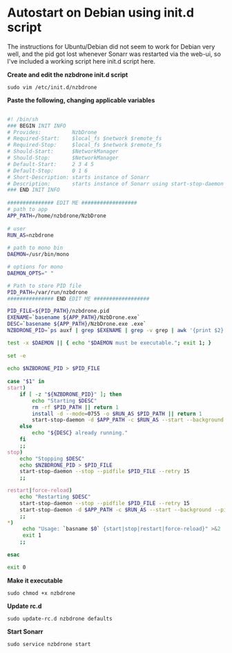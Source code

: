 # Autostart on Debian using init.d script

The instructions for Ubuntu/Debian did not seem to work for Debian very well, and the pid got lost whenever Sonarr was restarted via the web-ui, so I've included a working script here init.d script here.

**Create and edit the nzbdrone init.d script**
       
    sudo vim /etc/init.d/nzbdrone

**Paste the following, changing applicable variables**       
````bash
        
#! /bin/sh
### BEGIN INIT INFO
# Provides:          NzbDrone
# Required-Start:    $local_fs $network $remote_fs
# Required-Stop:     $local_fs $network $remote_fs
# Should-Start:      $NetworkManager
# Should-Stop:       $NetworkManager
# Default-Start:     2 3 4 5
# Default-Stop:      0 1 6
# Short-Description: starts instance of Sonarr
# Description:       starts instance of Sonarr using start-stop-daemon
### END INIT INFO
    
############### EDIT ME ##################
# path to app
APP_PATH=/home/nzbdrone/NzbDrone
   
# user
RUN_AS=nzbdrone
    
# path to mono bin
DAEMON=/usr/bin/mono

# options for mono
DAEMON_OPTS=" "

# Path to store PID file
PID_PATH=/var/run/nzbdrone
############### END EDIT ME ##################

PID_FILE=${PID_PATH}/nzbdrone.pid
EXENAME=`basename ${APP_PATH}/NzbDrone.exe`
DESC=`basename ${APP_PATH}/NzbDrone.exe .exe`
NZBDRONE_PID=`ps auxf | grep $EXENAME | grep -v grep | awk '{print $2}'`

test -x $DAEMON || { echo "$DAEMON must be executable."; exit 1; }
    
set -e
    
echo $NZBDRONE_PID > $PID_FILE
    
case "$1" in
start)
    if [ -z "${NZBDRONE_PID}" ]; then
        echo "Starting $DESC"
        rm -rf $PID_PATH || return 1
        install -d --mode=0755 -o $RUN_AS $PID_PATH || return 1
        start-stop-daemon -d $APP_PATH -c $RUN_AS --start --background --pidfile $PID_FILE --exec $DAEMON -- $DAEMON_OPTS $EXENAME
    else
        echo "${DESC} already running."
    fi
    ;;
stop)
    echo "Stopping $DESC"
    echo $NZBDRONE_PID > $PID_FILE
    start-stop-daemon --stop --pidfile $PID_FILE --retry 15
    ;;

restart|force-reload)
    echo "Restarting $DESC"
    start-stop-daemon --stop --pidfile $PID_FILE --retry 15
    start-stop-daemon -d $APP_PATH -c $RUN_AS --start --background --pidfile $PID_FILE --exec $DAEMON -- $DAEMON_OPTS $EXENAME
    ;;
*)
     echo "Usage: `basname $0` {start|stop|restart|force-reload}" >&2    
     exit 1
    ;;   
    
esac

exit 0
````    

**Make it executable**

	sudo chmod +x nzbdrone

**Update rc.d**

	sudo update-rc.d nzbdrone defaults

**Start Sonarr**

	sudo service nzbdrone start
